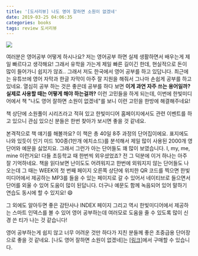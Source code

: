 ```yaml
---
title: '[도서리뷰] 나도 영어 잘하면 소원이 없겠네'
date: 2019-03-25 04:06:35
categories: books
tags: review 도서리뷰
---
```


<img style="-webkit-user-select:none; margin:auto;" src="http://www.hanbit.co.kr/data/books/B9150795652_l.jpg">

여러분은 영어공부 어떻게 하시나요? 저는 영어공부 하면 실제 생활하면서 배우는게 제일 빠르다고 생각해요!
그래서 유학을 가는게 제일 빠른 길이긴 한데, 현실적으로 돈이 많이 들어가니 쉽지가 않죠.. 
그래서 저도 한국에서 영어 공부를 하고 있답니다. 
최근에는 유튜브에 영어 자막과 한글 자막이 아주 잘 지원을 해줘서 그나마 손쉽게 공부를 하고 있네요.
열심히 공부 하는 것은 좋은데 공부를 하다 보면 <b>이게 과연 자주 쓰는 용어일까?</b>
<b>실제로 사용할 때는 어떻게 해야 하는걸까?</b> 이런 고민들을 하게 되는데, 이번에 한빛미디어에서 책 
"나도 영어 잘하면 소원이 없겠네"를 보니 이런 고민을 한방에 해결해주네요!

책 상단에 소원풀이 시리즈라고 적혀 있고 한빛미디어 홈페이지에서도 관련 이벤트를 하고 있으니 
관심 있으신 분들은 한번 찾아가 보시면 좋을 것 같네요.

본격적으로 책 얘기를 해볼까요?
이 책은 총 40일 8주 과정의 단어집이에요. 
표지에도 나와 있듯이 인기 미드 100종(1만개 에치소드)를 분석해서 제일 많이 사용된 2000개 영단어와 예문을 싫었지요.
그래서 그런가 아는 단어들도 꽤 많이 보였습니다. I, my, me, mine 이런거요!
다들 초등학교 때 한번씩 외우셨었죠? 전 그 덕분에 이거 하나는 아주 잘 기억하네요.
책을 읽다보면 난이도도 어려워지고 한번에 외워지지 않는 단어들도 나오는데 
그 때는 WEEK의 첫 번째 페이지 오른쪽 상단에 위치한 QR 코드를 찍으면 
한빛미디어에서 제공하는 MP3를 들을 수 있는 페이지로 갈 수 있어서 네이티브로 들으면서 단어를 외울 수 있어 도움이 많이 된답니다.
더구나 예문도 함께 녹음되어 있어 말하기 연습도 동시에 할 수 있지요! 😄

그 외에도 알아두면 좋은 감탄사나 INDEX 페이지 그리고 역시 한빛미디어에서 제공하는 스마트 인덱스를 볼 수 있어
영어 공부하는데 여러모로 도움을 줄 수 있도록 많이 신경 쓴 티가 나는 것 같습니다!

영어 공부하는게 쉽지 않고 너무 어려운 것만 하다가 지친 분들께 좋은 초중급용 단어장으로 좋을 것 같네요.
[나도 영어 잘하면 소원이 없겠네]는 <a href="http://www.hanbit.co.kr/store/books/look.php?p_code=B9150795652">[링크]</a>에서 구매할 수 있습니다.     

